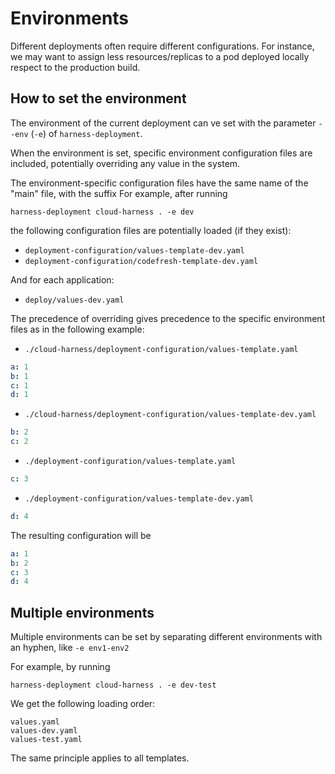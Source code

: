 # Environments

Different deployments often require different configurations.
For instance, we may want to assign less resources/replicas to a pod deployed locally
respect to the production build.

## How to set the environment

The environment of the current deployment can ve set with the parameter `--env` (`-e`)
of `harness-deployment`.

When the environment is set, specific environment configuration files are included, potentially overriding any value in the system.

The environment-specific configuration files have the same name of the "main" file,
with the suffix 
For example, after running
```
harness-deployment cloud-harness . -e dev
```

the following configuration files are potentially loaded (if they exist):

- `deployment-configuration/values-template-dev.yaml`
- `deployment-configuration/codefresh-template-dev.yaml`

And for each application:

- `deploy/values-dev.yaml`

The precedence of overriding gives precedence to the specific environment files as in the following example:

- `./cloud-harness/deployment-configuration/values-template.yaml`
```yaml
a: 1
b: 1
c: 1
d: 1
```
- `./cloud-harness/deployment-configuration/values-template-dev.yaml`
```yaml
b: 2
c: 2
```
- `./deployment-configuration/values-template.yaml`
```yaml
c: 3
```
- `./deployment-configuration/values-template-dev.yaml`
```yaml
d: 4
```

The resulting configuration will be

```yaml
a: 1
b: 2
c: 3
d: 4
```

## Multiple environments

Multiple environments can be set by separating different environments with an hyphen, like `-e env1-env2`

For example, by running 

```
harness-deployment cloud-harness . -e dev-test
```

We get the following loading order:

```
values.yaml
values-dev.yaml
values-test.yaml
```

The same principle applies to all templates.